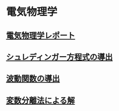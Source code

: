 # 電気物理学

## [電気物理学レポート](./電気物理学レポート.md)

## [シュレディンガー方程式の導出](./シュレディンガー方程式の導出.md)

## [波動関数の導出](./波動関数の導出.md)

## [変数分離法による解](./変数分離法による解.md)